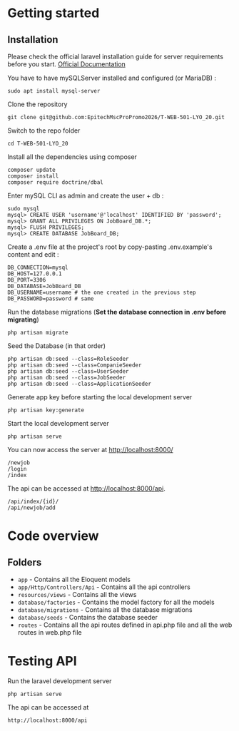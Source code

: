 # Getting started

## Installation

Please check the official laravel installation guide for server requirements before you start. [Official Documentation](https://laravel.com/docs/10.x/installation)

You have to have mySQLServer installed and configured (or MariaDB) : 

    sudo apt install mysql-server

Clone the repository

    git clone git@github.com:EpitechMscProPromo2026/T-WEB-501-LYO_20.git

Switch to the repo folder

    cd T-WEB-501-LYO_20

Install all the dependencies using composer

    composer update
    composer install
    composer require doctrine/dbal

Enter mySQL CLI as admin and create the user + db : 

    sudo mysql
    mysql> CREATE USER 'username'@'localhost' IDENTIFIED BY 'password';
    mysql> GRANT ALL PRIVILEGES ON JobBoard_DB.*;
    mysql> FLUSH PRIVILEGES;
    mysql> CREATE DATABASE JobBoard_DB;

Create a .env file at the project's root by copy-pasting .env.example's content and edit : 

    DB_CONNECTION=mysql
    DB_HOST=127.0.0.1
    DB_PORT=3306
    DB_DATABASE=JobBoard_DB
    DB_USERNAME=username # the one created in the previous step
    DB_PASSWORD=password # same

Run the database migrations (**Set the database connection in .env before migrating**)

    php artisan migrate

Seed the Database (in that order)

    php artisan db:seed --class=RoleSeeder
    php artisan db:seed --class=CompanieSeeder
    php artisan db:seed --class=UserSeeder
    php artisan db:seed --class=JobSeeder
    php artisan db:seed --class=ApplicationSeeder

Generate app key before starting the local development server

    php artisan key:generate

Start the local development server

    php artisan serve

You can now access the server at [http://localhost:8000/](http://localhost:8000/)

    /newjob
    /login
    /index
    
The api can be accessed at [http://localhost:8000/api](http://localhost:8000/api).

    /api/index/{id}/
    /api/newjob/add

# Code overview

## Folders

- `app` - Contains all the Eloquent models
- `app/Http/Controllers/Api` - Contains all the api controllers
- `resources/views` - Contains all the views
- `database/factories` - Contains the model factory for all the models
- `database/migrations` - Contains all the database migrations
- `database/seeds` - Contains the database seeder
- `routes` - Contains all the api routes defined in api.php file and all the web routes in web.php file

# Testing API

Run the laravel development server

    php artisan serve

The api can be accessed at

    http://localhost:8000/api
